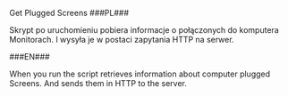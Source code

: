 Get Plugged Screens
###PL###

Skrypt po uruchomieniu  pobiera informacje o połączonych do komputera Monitorach. I wysyła je w postaci zapytania HTTP na serwer.

###EN###

When you run the script retrieves information about computer plugged Screens. And sends them in HTTP to the server.

